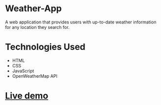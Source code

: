 # Weather-App
A web application that provides users with up-to-date weather information for any location they search for.

# Technologies Used
- HTML
- CSS
- JavaScript
- OpenWeatherMap API

# <a href= "https://mostafa-zewail77.github.io/Weather-App/">Live demo</a>

